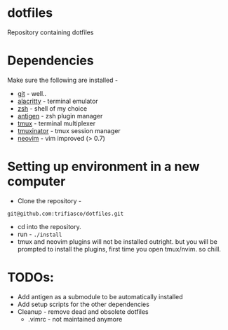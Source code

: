 # dotfiles
Repository containing dotfiles

# Dependencies
Make sure the following are installed -
- [git](https://git-scm.com/) - well..
- [alacritty](https://github.com/alacritty/alacritty) - terminal emulator
- [zsh](https://www.zsh.org/) - shell of my choice
- [antigen](https://github.com/zsh-users/antigen) - zsh plugin manager
- [tmux](https://github.com/tmux) - terminal multiplexer
- [tmuxinator](https://github.com/tmuxinator/tmuxinator) - tmux session manager
- [neovim](https://neovim.io/) - vim improved (> 0.7)

# Setting up environment in a new computer
- Clone the repository - 
```
git@github.com:trifiasco/dotfiles.git
```
- cd into the repository.
- run - `./install`
- tmux and neovim plugins will not be installed outright. but you will be prompted to install the plugins, first time you open tmux/nvim. so chill.


# TODOs:
- Add antigen as a submodule to be automatically installed
- Add setup scripts for the other dependencies
- Cleanup - remove dead and obsolete dotfiles
    - .vimrc - not maintained anymore
